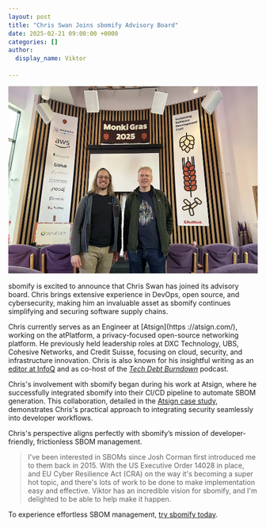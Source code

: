 ```yaml
---
layout: post
title: "Chris Swan Joins sbomify Advisory Board"
date: 2025-02-21 09:00:00 +0000
categories: []
author:
  display_name: Viktor

---
```


![Chris Swan](/assets/images/chris_swan.webp)

sbomify is excited to announce that Chris Swan has joined its advisory board. Chris brings extensive experience in DevOps, open source, and cybersecurity, making him an invaluable asset as sbomify continues simplifying and securing software supply chains.

Chris currently serves as an Engineer at [Atsign](https ://atsign.com/), working on the atPlatform, a privacy-focused open-source networking platform. He previously held leadership roles at DXC Technology, UBS, Cohesive Networks, and Credit Suisse, focusing on cloud, security, and infrastructure innovation. Chris is also known for his insightful writing as an [editor at InfoQ](https://www.infoq.com/profile/Chris-Swan/#allActivity) and as co-host of the [*Tech Debt Burndown*](https://techdebtburndown.com/) podcast.

Chris's involvement with sbomify began during his work at Atsign, where he successfully integrated sbomify into their CI/CD pipeline to automate SBOM generation. This collaboration, detailed in the [Atsign case study](https://sbomify.com/case-studies/atsign), demonstrates Chris's practical approach to integrating security seamlessly into developer workflows.

Chris's perspective aligns perfectly with sbomify’s mission of developer-friendly, frictionless SBOM management.

> I've been interested in SBOMs since Josh Corman first introduced me to them back in 2015. With the US Executive Order 14028 in place, and EU Cyber Resilience Act (CRA) on the way it's becoming a super hot topic, and there's lots of work to be done to make implementation easy and effective. Viktor has an incredible vision for sbomify, and I'm delighted to be able to help make it happen.

To experience effortless SBOM management, [try sbomify today](https://sbomify.com).


